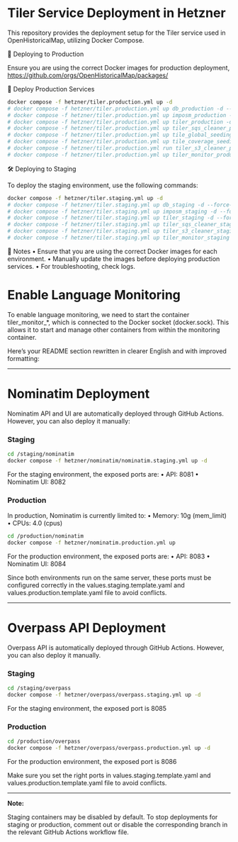 # Tiler Service Deployment in Hetzner

This repository provides the deployment setup for the Tiler service used in OpenHistoricalMap, utilizing Docker Compose.

🚀 Deploying to Production

Ensure you are using the correct Docker images for production deployment, https://github.com/orgs/OpenHistoricalMap/packages/


📌 Deploy Production Services

```sh
docker compose -f hetzner/tiler.production.yml up -d
# docker compose -f hetzner/tiler.production.yml up db_production -d --force-recreate
# docker compose -f hetzner/tiler.production.yml up imposm_production -d --force-recreate
# docker compose -f hetzner/tiler.production.yml up tiler_production -d --force-recreate
# docker compose -f hetzner/tiler.production.yml up tiler_sqs_cleaner_production -d --force-recreate
# docker compose -f hetzner/tiler.production.yml up tile_global_seeding_production -d --force-recreate
# docker compose -f hetzner/tiler.production.yml up tile_coverage_seeding_production -d --force-recreate
# docker compose -f hetzner/tiler.production.yml run tiler_s3_cleaner_production tiler-cache-cleaner clean_by_prefix
# docker compose -f hetzner/tiler.production.yml up tiler_monitor_production -d --force-recreate 
```

🛠 Deploying to Staging

To deploy the staging environment, use the following commands:

```sh
docker compose -f hetzner/tiler.staging.yml up -d
# docker compose -f hetzner/tiler.staging.yml up db_staging -d --force-recreate
# docker compose -f hetzner/tiler.staging.yml up imposm_staging -d --force-recreate
# docker compose -f hetzner/tiler.staging.yml up tiler_staging -d --force-recreate
# docker compose -f hetzner/tiler.staging.yml up tiler_sqs_cleaner_staging -d --force-recreate
# docker compose -f hetzner/tiler.staging.yml up tiler_s3_cleaner_staging tiler-cache-cleaner clean_by_prefix
# docker compose -f hetzner/tiler.staging.yml up tiler_monitor_staging -d --force-recreate
```

📌 Notes
	•	Ensure that you are using the correct Docker images for each environment.
	•	Manually update the images before deploying production services.
	•	For troubleshooting, check logs.


# Enable Language Monitoring
To enable language monitoring, we need to start the container tiler_monitor_*, which is connected to the Docker socket (docker.sock). This allows it to start and manage other containers from within the monitoring container.


Here’s your README section rewritten in clearer English and with improved formatting:


---

# Nominatim Deployment

Nominatim API and UI are automatically deployed through GitHub Actions. However, you can also deploy it manually:


### Staging

```sh
cd /staging/nominatim
docker compose -f hetzner/nominatim/nominatim.staging.yml up -d

```
For the staging environment, the exposed ports are:
	•	API: 8081
	•	Nominatim UI: 8082


### Production

In production, Nominatim is currently limited to:
	•	Memory: 10g (mem_limit)
	•	CPUs: 4.0 (cpus)

```sh
cd /production/nominatim
docker compose -f hetzner/nominatim.production.yml up
```

For the production environment, the exposed ports are:
	•	API: 8083
	•	Nominatim UI: 8084


Since both environments run on the same server, these ports must be configured correctly in the values.staging.template.yaml and values.production.template.yaml file to avoid conflicts.

---

# Overpass API Deployment

Overpass API is automatically deployed through GitHub Actions. However, you can also deploy it manually.


### Staging

```sh
cd /staging/overpass
docker compose -f hetzner/overpass/overpass.staging.yml up -d

```
For the staging environment, the exposed port is 8085

### Production

```sh
cd /production/overpass
docker compose -f hetzner/overpass/overpass.production.yml up -d

```
For the production environment, the exposed port is 8086

Make sure you set the right ports in values.staging.template.yaml and values.production.template.yaml file to avoid conflicts.


---
**Note:** 

Staging containers may be disabled by default. To stop deployments for staging or production, comment out or disable the corresponding branch in the relevant GitHub Actions workflow file.
